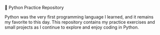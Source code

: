 🐍 Python Practice Repository

Python was the very first programming language I learned, and it remains my favorite to this day.
This repository contains my practice exercises and small projects as I continue to explore and enjoy coding in Python.
